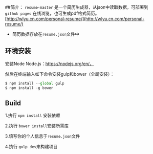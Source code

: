 ##简介：
`resume-master` 是一个简历生成器，从json中读取数据，可部署到`github pages` 在线浏览，也可生成pdf格式简历。[http://wlyu.cn.com/personal-resume/](http://wlyu.cn.com/personal-resume/)

 - 简历数据存放在`resume.json`文件中


## 环境安装

安装Node
Node.js：https://nodejs.org/en/，

然后在终端输入如下命令安装gulp和bower（全局安装）：

```js
$ npm install --global gulp
$ npm install -g bower
```

## Build

 1.执行 `npm install` 安装依赖

 2.执行 `bower install`安装所需库

 3.填写你的个人信息于`resume.json`文件

 4.执行 `gulp dev`来构建项目
